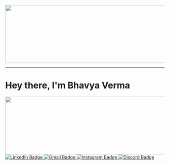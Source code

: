 <div id="header"> <img src="https://raw.githubusercontent.com/halfrost/halfrost/master/icons/header_.png" height="184" width="924"/> </div> </div>
<div><hr></div>
<div id="header"><h1> Hey there, I'm Bhavya Verma</h1>  <img src="https://media.giphy.com/media/2S9bs4uSqCqqA1VcO3/giphy.gif" height="184" width="924"/> </div>


<div id="badges"> <a href="https://www.linkedin.com/in/bhavya-verma-754983247/"> <img src="https://img.shields.io/badge/LINKEDIN-blue?style=for-the-badge&logo=linkedin&logoColor=white" alt="LinkedIn Badge"/> </a> <a href="vermabhavya783@gmail.com"> <img src="https://img.shields.io/badge/GMAIL-red?style=for-the-badge&logo=gmail&logoColor=white" alt="Gmail Badge"/> </a> <a href="https://instagram.com/vermabhavya183?utm_source=qr&igshid=MzNlNGNkZWQ4Mg=="> <img src="https://img.shields.io/badge/INSTAGRAM-pink?style=for-the-badge&logo=instagram&logoColor=white" alt="Instagram Badge"/> </a> <a href="903604157347405844"> <img src="https://img.shields.io/badge/DISCORD-purple?style=for-the-badge&logo=discord&logoColor=white" alt="Discord Badge"/> </a> </div>


<!--
**bhaavvya/bhaavvya** is a ✨ _special_ ✨ repository because its `README.md` (this file) appears on your GitHub profile.

Here are some ideas to get you started:

- 🔭 I’m currently working on ...
- 🌱 I’m currently learning ...
- 👯 I’m looking to collaborate on ...
- 🤔 I’m looking for help with ...
- 💬 Ask me about ...
- 📫 How to reach me: ...
- 😄 Pronouns: ...
- ⚡ Fun fact: ...
-->

